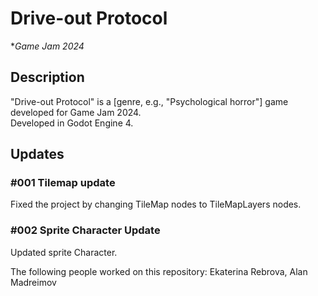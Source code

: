 # Drive-out Protocol  
**Game Jam 2024*
## Description  
"Drive-out Protocol" is a [genre, e.g., "Psychological horror"] game developed for Game Jam 2024.  
Developed in Godot Engine 4.
## Updates
### #001 Tilemap update
Fixed the project by changing TileMap nodes to TileMapLayers nodes.
### #002 Sprite Character Update
Updated sprite Character.

The following people worked on this repository: Ekaterina Rebrova, Alan Madreimov
